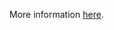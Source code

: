 More information [here](https://docs.bridgecrew.io/docs/ensure-sqs-queue-policy-is-not-public-by-only-allowing-specific-services-or-principals-to-access-it).
